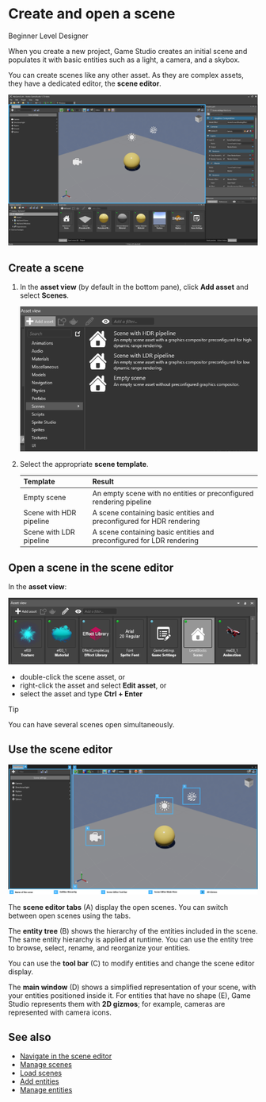 # Create and open a scene

<span class="label label-doc-level">Beginner</span>
<span class="label label-doc-audience">Level Designer</span>

When you create a new project, Game Studio creates an initial scene and populates it with basic entities such as a light, a camera, and a skybox.

You can create scenes like any other asset. As they are complex assets, they have a dedicated editor, the **scene editor**.

![Initial scene in the scene editor](media/create-a-scene-default-scene.png)

## Create a scene

1. In the **asset view** (by default in the bottom pane), click **Add asset** and select **Scenes**.

    ![Add a scene](media/add-scene.png)

2. Select the appropriate **scene template**.

    Template | Result
    ---------|--------
    Empty scene | An empty scene with no entities or preconfigured rendering pipeline
    Scene with HDR pipeline | A scene containing basic entities and preconfigured for HDR rendering
    Scene with LDR pipeline | A scene containing basic entities and preconfigured for LDR rendering

## Open a scene in the scene editor

In the **asset view**:

![Select a scene in the asset view](media/open-scene-from-asset-view.png)

* double-click the scene asset, or
* right-click the asset and select **Edit asset**, or 
* select the asset and type **Ctrl + Enter**

> [!TIP]
> You can have several scenes open simultaneously.

## Use the scene editor

![Scene editor](media/create-a-scene-default-scene-editor.png)

The **scene editor tabs** (A) display the open scenes. You can switch between open scenes using the tabs.

The **entity tree** (B) shows the hierarchy of the entities included in the scene. The same entity hierarchy is applied at runtime. You can use the entity tree to browse, select, rename, and reorganize your entities.

You can use the **tool bar** (C) to modify entities and change the scene editor display.

The **main window** (D) shows a simplified representation of your scene, with your entities positioned inside it. For entities that have no shape (E), Game Studio represents them with **2D gizmos**; for example, cameras are represented with camera icons.

## See also

* [Navigate in the scene editor](navigate-in-the-scene-editor.md)
* [Manage scenes](manage-scenes.md)
* [Load scenes](load-scenes.md)
* [Add entities](add-entities.md)
* [Manage entities](manage-entities.md)